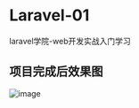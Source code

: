 # Laravel-01
laravel学院-web开发实战入门学习


## 项目完成后效果图


![image](http://github.com/itmyhome2013/readme_add_pic/raw/master/images/nongshalie.jpg)
